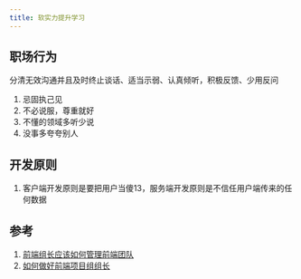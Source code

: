 ```yaml
---
title: 软实力提升学习
---
```


## 职场行为

分清无效沟通并且及时终止谈话、适当示弱、认真倾听，积极反馈、少用反问

1. 忌固执己见
2. 不必说服，尊重就好
3. 不懂的领域多听少说
4. 没事多夸夸别人

## 开发原则

1. 客户端开发原则是要把用户当傻13，服务端开发原则是不信任用户端传来的任何数据

## 参考

1. [前端组长应该如何管理前端团队](https://juejin.cn/post/7230026709482766373)
2. [如何做好前端项目组组长](https://juejin.cn/post/7309301549154779171)
